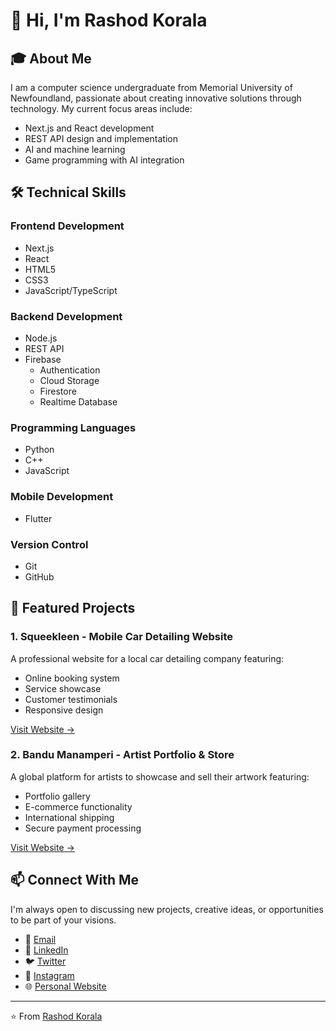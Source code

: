 # 👋 Hi, I'm Rashod Korala

## 🎓 About Me

I am a computer science undergraduate from Memorial University of Newfoundland, passionate about creating innovative solutions through technology. My current focus areas include:

- Next.js and React development
- REST API design and implementation
- AI and machine learning
- Game programming with AI integration

## 🛠️ Technical Skills

### Frontend Development
- Next.js
- React
- HTML5
- CSS3
- JavaScript/TypeScript

### Backend Development
- Node.js
- REST API
- Firebase
  - Authentication
  - Cloud Storage
  - Firestore
  - Realtime Database

### Programming Languages
- Python
- C++
- JavaScript

### Mobile Development
- Flutter

### Version Control
- Git
- GitHub

## 🚀 Featured Projects

### 1. Squeekleen - Mobile Car Detailing Website
A professional website for a local car detailing company featuring:
- Online booking system
- Service showcase
- Customer testimonials
- Responsive design

[Visit Website →](https://dev.squeekleen.com)

### 2. Bandu Manamperi - Artist Portfolio & Store
A global platform for artists to showcase and sell their artwork featuring:
- Portfolio gallery
- E-commerce functionality
- International shipping
- Secure payment processing

[Visit Website →](https://dev.bandumanamperi.com)

## 📫 Connect With Me

I'm always open to discussing new projects, creative ideas, or opportunities to be part of your visions.

- 📧 [Email](mailto:rashodkorala2002@gmail.com)
- 💼 [LinkedIn](www.linkedin.com/in/rashodk)
- 🐦 [Twitter](https://twitter.com/rashodkorala)
- 📸 [Instagram](https://www.instagram.com/rashodk_/)
- 🌐 [Personal Website](www.rashodkorala.com)

---
⭐️ From [Rashod Korala](https://github.com/rashodkorala)